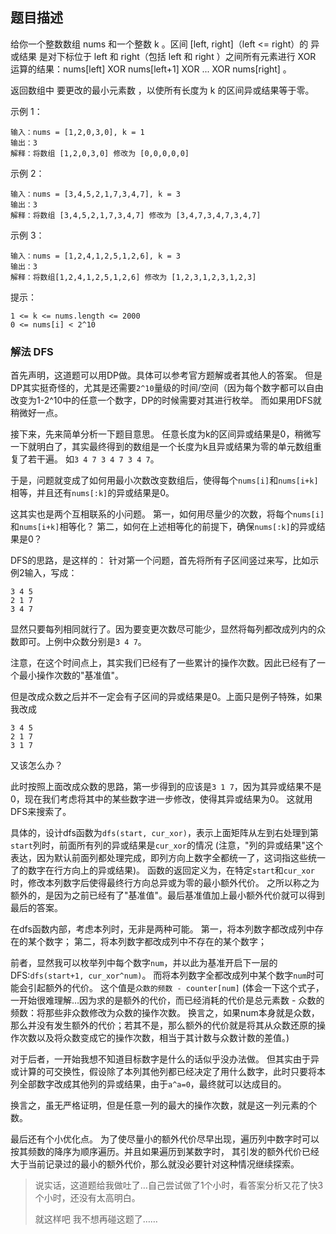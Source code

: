 ## 题目描述
给你一个整数数组 nums​​​ 和一个整数 k​​​​​ 。区间 [left, right]（left <= right）的 异或结果 是对下标位于 left 和 right（包括 left 和 right ）之间所有元素进行 XOR 运算的结果：nums[left] XOR nums[left+1] XOR ... XOR nums[right] 。

返回数组中 要更改的最小元素数 ，以使所有长度为 k 的区间异或结果等于零。

示例 1：
```
输入：nums = [1,2,0,3,0], k = 1
输出：3
解释：将数组 [1,2,0,3,0] 修改为 [0,0,0,0,0]
```
示例 2：
```
输入：nums = [3,4,5,2,1,7,3,4,7], k = 3
输出：3
解释：将数组 [3,4,5,2,1,7,3,4,7] 修改为 [3,4,7,3,4,7,3,4,7]
```
示例 3：
```
输入：nums = [1,2,4,1,2,5,1,2,6], k = 3
输出：3
解释：将数组[1,2,4,1,2,5,1,2,6] 修改为 [1,2,3,1,2,3,1,2,3]
```

提示：
```
1 <= k <= nums.length <= 2000
​​​​​​0 <= nums[i] < 2^10
```

### 解法 DFS
首先声明，这道题可以用DP做。具体可以参考官方题解或者其他人的答案。
但是DP其实挺奇怪的，尤其是还需要`2^10`量级的时间/空间（因为每个数字都可以自由改变为1-2^10中的任意一个数字，DP的时候需要对其进行枚举。
而如果用DFS就稍微好一点。

接下来，先来简单分析一下题目意思。
任意长度为k的区间异或结果是0，稍微写一下就明白了，其实最终得到的数组是一个长度为k且异或结果为零的单元数组重复了若干遍。
如`3 4 7 3 4 7 3 4 7`。

于是，问题就变成了如何用最小次数改变数组后，使得每个`nums[i]`和`nums[i+k]`相等，并且还有`nums[:k]`的异或结果是0。

这其实也是两个互相联系的小问题。
第一，如何用尽量少的次数，将每个`nums[i]`和`nums[i+k]`相等化？
第二，如何在上述相等化的前提下，确保`nums[:k]`的异或结果是0？

DFS的思路，是这样的：
针对第一个问题，首先将所有子区间竖过来写，比如示例2输入，写成：
```text
3 4 5
2 1 7
3 4 7
```
显然只要每列相同就行了。因为要变更次数尽可能少，显然将每列都改成列内的众数即可。上例中众数分别是`3 4 7`。

注意，在这个时间点上，其实我们已经有了一些累计的操作次数。因此已经有了一个最小操作次数的"基准值"。

但是改成众数之后并不一定会有子区间的异或结果是0。上面只是例子特殊，如果我改成
```text
3 4 5
2 1 7
3 1 7
```
又该怎么办？

此时按照上面改成众数的思路，第一步得到的应该是`3 1 7`，因为其异或结果不是0，现在我们考虑将其中的某些数字进一步修改，使得其异或结果为0。
这就用DFS来搜索了。

具体的，设计dfs函数为`dfs(start, cur_xor)`，表示上面矩阵从左到右处理到第`start`列时，前面所有列的异或结果是`cur_xor`的情况
(注意，"列的异或结果"这个表达，因为默认前面列都处理完成，即列方向上数字全都统一了，这词指这些统一了的数字在行方向上的异或结果)。
函数的返回定义为，在特定`start`和`cur_xor`时，修改本列数字后使得最终行方向总异或为零的最小额外代价。
之所以称之为额外的，是因为之前已经有了"基准值"。最后基准值加上最小额外代价就可以得到最后的答案。

在dfs函数内部，考虑本列时，无非是两种可能。
第一，将本列数字都改成列中存在的某个数字；
第二，将本列数字都改成列中不存在的某个数字；

前者，显然我可以枚举列中每个数字`num`，并以此为基准开启下一层的DFS:`dfs(start+1, cur_xor^num)`。
而将本列数字全都改成列中某个数字`num`时可能会引起额外的代价。
这个值是`众数的频数 - counter[num]`
(体会一下这个式子，一开始很难理解…因为求的是额外的代价，而已经消耗的代价是总元素数 - 众数的频数：将那些非众数修改为众数的操作次数。
换言之，如果num本身就是众数，那么并没有发生额外的代价；若其不是，那么额外的代价就是将其从众数还原的操作次数以及将众数变成它的操作次数，相当于其计数与众数计数的差值。)

对于后者，一开始我想不知道目标数字是什么的话似乎没办法做。
但其实由于异或计算的可交换性，假设除了本列其他列都已经决定了用什么数字，此时只要将本列全部数字改成其他列的异或结果，由于`a^a=0`，最终就可以达成目的。

换言之，虽无严格证明，但是任意一列的最大的操作次数，就是这一列元素的个数。

最后还有个小优化点。
为了使尽量小的额外代价尽早出现，遍历列中数字时可以按其频数的降序为顺序遍历。并且如果遍历到某数字时，
其引发的额外代价已经大于当前记录过的最小的额外代价，那么就没必要针对这种情况继续探索。

>说实话，这道题给我做吐了…自己尝试做了1个小时，看答案分析又花了快3个小时，还没有太高明白。
>
>就这样吧 我不想再碰这题了……